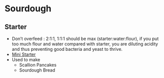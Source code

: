 # Sourdough

## Starter

- Don’t overfeed : 2:1:1, 1:1:1 should be max (starter:water:flour), if you put too much flour and water compared with starter, you are diluting acidity and thus preventing good bacteria and yeast to thrive.
- [Mini Starter](https://www.youtube.com/watch?v=xBvvlcdO93I)
- Used to make
  - Scallion Pancakes
  - Sourdough Bread
